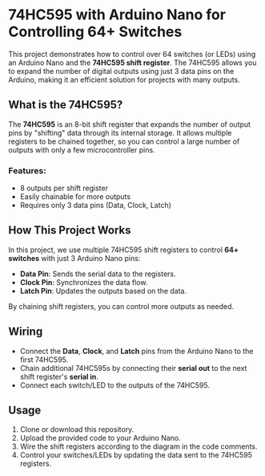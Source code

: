 # 74HC595 with Arduino Nano for Controlling 64+ Switches

This project demonstrates how to control over 64 switches (or LEDs) using an Arduino Nano and the **74HC595 shift register**. The 74HC595 allows you to expand the number of digital outputs using just 3 data pins on the Arduino, making it an efficient solution for projects with many outputs.

## What is the 74HC595?

The **74HC595** is an 8-bit shift register that expands the number of output pins by "shifting" data through its internal storage. It allows multiple registers to be chained together, so you can control a large number of outputs with only a few microcontroller pins.

### Features:
- 8 outputs per shift register
- Easily chainable for more outputs
- Requires only 3 data pins (Data, Clock, Latch)

## How This Project Works

In this project, we use multiple 74HC595 shift registers to control **64+ switches** with just 3 Arduino Nano pins:
- **Data Pin**: Sends the serial data to the registers.
- **Clock Pin**: Synchronizes the data flow.
- **Latch Pin**: Updates the outputs based on the data.

By chaining shift registers, you can control more outputs as needed.

## Wiring

- Connect the **Data**, **Clock**, and **Latch** pins from the Arduino Nano to the first 74HC595.
- Chain additional 74HC595s by connecting their **serial out** to the next shift register's **serial in**.
- Connect each switch/LED to the outputs of the 74HC595.

## Usage

1. Clone or download this repository.
2. Upload the provided code to your Arduino Nano.
3. Wire the shift registers according to the diagram in the code comments.
4. Control your switches/LEDs by updating the data sent to the 74HC595 registers.
